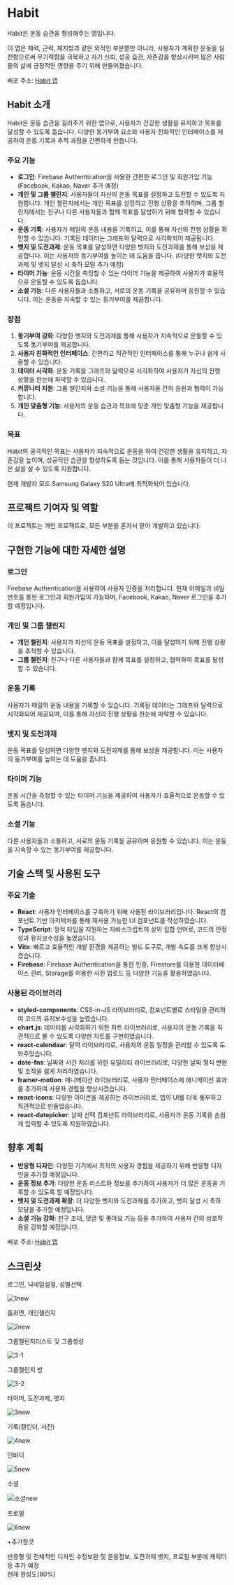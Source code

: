 # Habit

Habit은 운동 습관을 형성해주는 앱입니다.

이 앱은 체력, 근력, 체지방과 같은 외적인 부분뿐만 아니라, 사용자가 계획한 운동을 실천함으로써 무기력함을 극복하고 자기 신뢰, 성공 습관, 자존감을 향상시키며 많은 사람들의 삶에 긍정적인 영향을 주기 위해 만들어졌습니다.

배포 주소: [Habit 앱](https://kangdongu.github.io/exercise/#/)

## Habit 소개

Habit은 운동 습관을 길러주기 위한 앱으로, 사용자가 건강한 생활을 유지하고 목표를 달성할 수 있도록 돕습니다. 다양한 동기부여 요소와 사용자 친화적인 인터페이스를 제공하여 운동 기록과 추적 과정을 간편하게 만듭니다.

### 주요 기능

- **로그인**: Firebase Authentication을 사용한 간편한 로그인 및 회원가입 기능 (Facebook, Kakao, Naver 추가 예정)
- **개인 및 그룹 챌린지**: 사용자들이 자신의 운동 목표를 설정하고 도전할 수 있도록 지원합니다. 개인 챌린지에서는 개인 목표를 설정하고 진행 상황을 추적하며, 그룹 챌린지에서는 친구나 다른 사용자들과 함께 목표를 달성하기 위해 협력할 수 있습니다.
- **운동 기록**: 사용자가 매일의 운동 내용을 기록하고, 이를 통해 자신의 진행 상황을 확인할 수 있습니다. 기록된 데이터는 그래프와 달력으로 시각화되어 제공됩니다.
- **뱃지 및 도전과제**: 운동 목표를 달성하면 다양한 뱃지와 도전과제를 통해 보상을 제공합니다. 이는 사용자의 동기부여를 높이는 데 도움을 줍니다. (다양한 뱃지와 도전과제 및 뱃지 달성 시 축하 모달 추가 예정)
- **타이머 기능**: 운동 시간을 측정할 수 있는 타이머 기능을 제공하여 사용자가 효율적으로 운동할 수 있도록 돕습니다.
- **소셜 기능**: 다른 사용자들과 소통하고, 서로의 운동 기록을 공유하며 응원할 수 있습니다. 이는 운동을 지속할 수 있는 동기부여를 제공합니다.

### 장점

1. **동기부여 강화**: 다양한 뱃지와 도전과제를 통해 사용자가 지속적으로 운동할 수 있도록 동기부여를 제공합니다.
2. **사용자 친화적인 인터페이스**: 간편하고 직관적인 인터페이스를 통해 누구나 쉽게 사용할 수 있습니다.
3. **데이터 시각화**: 운동 기록을 그래프와 달력으로 시각화하여 사용자가 자신의 진행 상황을 한눈에 파악할 수 있습니다.
4. **커뮤니티 지원**: 그룹 챌린지와 소셜 기능을 통해 사용자들 간의 응원과 협력이 가능합니다.
5. **개인 맞춤형 기능**: 사용자의 운동 습관과 목표에 맞춘 개인 맞춤형 기능을 제공합니다.

### 목표

Habit의 궁극적인 목표는 사용자가 지속적으로 운동을 하여 건강한 생활을 유지하고, 자존감을 높이며, 성공적인 습관을 형성하도록 돕는 것입니다. 이를 통해 사용자들이 더 나은 삶을 살 수 있도록 지원합니다.

현재 개발자 모드 Samsung Galaxy S20 Ultra에 최적화되어 있습니다.

## 프로젝트 기여자 및 역할

이 프로젝트는 개인 프로젝트로, 모든 부분을 혼자서 맡아 개발하고 있습니다.

## 구현한 기능에 대한 자세한 설명

### 로그인
Firebase Authentication을 사용하여 사용자 인증을 처리합니다. 현재 이메일과 비밀번호를 통한 로그인과 회원가입이 가능하며, Facebook, Kakao, Naver 로그인을 추가할 예정입니다.

### 개인 및 그룹 챌린지
- **개인 챌린지**: 사용자가 자신의 운동 목표를 설정하고, 이를 달성하기 위해 진행 상황을 추적할 수 있습니다.
- **그룹 챌린지**: 친구나 다른 사용자들과 함께 목표를 설정하고, 협력하여 목표를 달성할 수 있습니다.

### 운동 기록
사용자가 매일의 운동 내용을 기록할 수 있습니다. 기록된 데이터는 그래프와 달력으로 시각화되어 제공되며, 이를 통해 자신의 진행 상황을 한눈에 파악할 수 있습니다.

### 뱃지 및 도전과제
운동 목표를 달성하면 다양한 뱃지와 도전과제를 통해 보상을 제공합니다. 이는 사용자의 동기부여를 높이는 데 도움을 줍니다.

### 타이머 기능
운동 시간을 측정할 수 있는 타이머 기능을 제공하여 사용자가 효율적으로 운동할 수 있도록 돕습니다.

### 소셜 기능
다른 사용자들과 소통하고, 서로의 운동 기록을 공유하며 응원할 수 있습니다. 이는 운동을 지속할 수 있는 동기부여를 제공합니다.

## 기술 스택 및 사용된 도구

### 주요 기술

- **React**: 사용자 인터페이스를 구축하기 위해 사용된 라이브러리입니다. React의 컴포넌트 기반 아키텍처를 통해 재사용 가능한 UI 컴포넌트를 작성하였습니다.
- **TypeScript**: 정적 타입을 지원하는 자바스크립트의 상위 집합 언어로, 코드의 안정성과 유지보수성을 높였습니다.
- **Vite**: 빠르고 효율적인 개발 환경을 제공하는 빌드 도구로, 개발 속도를 크게 향상시켰습니다.
- **Firebase**: Firebase Authentication을 통한 인증, Firestore를 이용한 데이터베이스 관리, Storage를 이용한 사진 업로드 등 다양한 기능을 활용하였습니다.

### 사용된 라이브러리

- **styled-components**: CSS-in-JS 라이브러리로, 컴포넌트별로 스타일을 관리하여 코드의 유지보수성을 높였습니다.
- **chart.js**: 데이터를 시각화하기 위한 차트 라이브러리로, 사용자의 운동 기록을 직관적으로 볼 수 있도록 다양한 차트를 구현하였습니다.
- **react-calendaar**: 달력 라이브러리로, 사용자의 운동 일정을 관리할 수 있도록 도와주었습니다.
- **date-fns**: 날짜와 시간 처리를 위한 유틸리티 라이브러리로, 다양한 날짜 형식 변환 및 조작을 쉽게 처리하였습니다.
- **framer-motion**: 애니메이션 라이브러리로, 사용자 인터페이스에 애니메이션 효과를 추가하여 사용자 경험을 향상시켰습니다.
- **react-icons**: 다양한 아이콘을 제공하는 라이브러리로, 앱의 UI를 더욱 풍부하고 직관적으로 만들었습니다.
- **react-datepicker**: 날짜 선택 컴포넌트 라이브러리로, 사용자가 운동 기록을 손쉽게 입력할 수 있도록 지원하였습니다.

## 향후 계획

- **반응형 디자인**: 다양한 기기에서 최적의 사용자 경험을 제공하기 위해 반응형 디자인을 추가할 예정입니다.
- **운동 정보 추가**: 다양한 운동 리스트와 정보를 추가하여 사용자가 더 많은 운동을 기록할 수 있도록 할 예정입니다.
- **뱃지 및 도전과제 확장**: 더 다양한 뱃지와 도전과제를 추가하고, 뱃지 달성 시 축하 모달을 추가할 예정입니다.
- **소셜 기능 강화**: 친구 초대, 댓글 및 좋아요 기능 등을 추가하여 사용자 간의 상호작용을 강화할 예정입니다.

배포 주소: [Habit 앱](https://kangdongu.github.io/exercise/#/)

## 스크린샷

로그인, 닉네임설정, 성별선택

![1new](https://github.com/user-attachments/assets/2c7d7449-b6d6-4aac-af00-f641b7de4473)


홈화면, 개인챌린지

![2new](https://github.com/user-attachments/assets/a427fea7-b4ea-423e-b05f-a27caec093b4)


그룹챌린지리스트 및 그룹생성

![3-1](https://github.com/kangdongu/exercise/assets/162076741/380e8417-214a-44e3-bba6-3a9af092a83c)


그룹챌린지 방

![3-2](https://github.com/kangdongu/exercise/assets/162076741/5c2992ef-4f42-4767-a40e-295634f87c9c)

타이머, 도전과제, 뱃지

![3new](https://github.com/user-attachments/assets/91f370d1-657c-48a5-b69a-b646fe1f5eb8)


기록(캘린더, 사진)

![4new](https://github.com/user-attachments/assets/582f3a4e-1a4d-498a-8889-64a6737d446c)


인바디

![5new](https://github.com/user-attachments/assets/270f08a8-bfab-4d40-8506-d8b0ae5dcd80)


소셜

![소셜new](https://github.com/user-attachments/assets/cd91da8a-9d06-47d7-a418-f0116f52ae7e)


프로필

![6new](https://github.com/user-attachments/assets/4ba08b0f-daf0-4366-9e52-460726009ae3)


+추가할것

반응형 및 전체적인 디자인 수정보완 및 운동정보, 도전과제 뱃지, 프로필 부분에 캐릭터 등 추가 예정<br /> 현재 완성도(80%)
